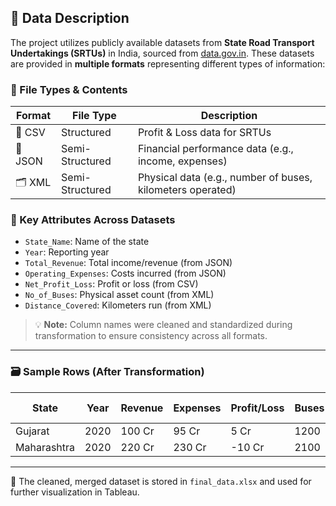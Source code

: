 ## 🧾 Data Description

The project utilizes publicly available datasets from **State Road Transport Undertakings (SRTUs)** in India, sourced from [data.gov.in](https://data.gov.in/). These datasets are provided in **multiple formats** representing different types of information:

### 📂 File Types & Contents

| Format | File Type | Description |
|--------|-----------|-------------|
| 📄 CSV   | Structured   | Profit & Loss data for SRTUs |
| 🧾 JSON  | Semi-Structured | Financial performance data (e.g., income, expenses) |
| 🗂 XML   | Semi-Structured | Physical data (e.g., number of buses, kilometers operated) |

### 🧠 Key Attributes Across Datasets

- `State_Name`: Name of the state
- `Year`: Reporting year
- `Total_Revenue`: Total income/revenue (from JSON)
- `Operating_Expenses`: Costs incurred (from JSON)
- `Net_Profit_Loss`: Profit or loss (from CSV)
- `No_of_Buses`: Physical asset count (from XML)
- `Distance_Covered`: Kilometers run (from XML)

> 💡 **Note:** Column names were cleaned and standardized during transformation to ensure consistency across all formats.

---

### 🗃 Sample Rows (After Transformation)

| State     | Year | Revenue | Expenses | Profit/Loss | Buses | KM Run |
|-----------|------|---------|----------|-------------|--------|--------|
| Gujarat   | 2020 | 100 Cr  | 95 Cr    | 5 Cr        | 1200   | 3.5M   |
| Maharashtra | 2020 | 220 Cr | 230 Cr   | -10 Cr      | 2100   | 6.7M   |

---

📌 The cleaned, merged dataset is stored in `final_data.xlsx` and used for further visualization in Tableau.
